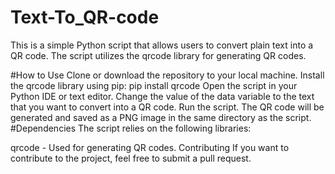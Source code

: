 # Text-To_QR-code


This is a simple Python script that allows users to convert plain text into a QR code. The script utilizes the qrcode library for generating QR codes.

#How to Use
Clone or download the repository to your local machine.
Install the qrcode library using pip: pip install qrcode
Open the script in your Python IDE or text editor.
Change the value of the data variable to the text that you want to convert into a QR code.
Run the script.
The QR code will be generated and saved as a PNG image in the same directory as the script.
#Dependencies
The script relies on the following libraries:

qrcode - Used for generating QR codes.
Contributing
If you want to contribute to the project, feel free to submit a pull request.

